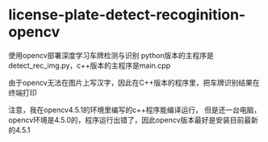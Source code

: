 # license-plate-detect-recoginition-opencv
使用opencv部署深度学习车牌检测与识别
python版本的主程序是detect_rec_img.py，c++版本的主程序是main.cpp

由于opencv无法在图片上写汉字，因此在C++版本的程序里，把车牌识别结果在终端打印

注意，我在opencv4.5.1的环境里编写的c++程序能编译运行，
但是还一台电脑，opencv环境是4.5.0的，程序运行出错了，因此opencv版本最好是安装目前最新的4.5.1
